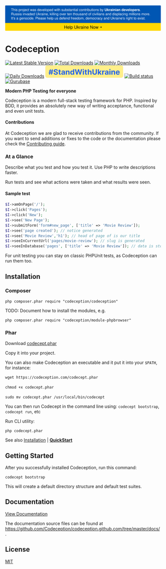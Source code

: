 [![Stand With Ukraine](https://raw.githubusercontent.com/vshymanskyy/StandWithUkraine/main/banner-direct.svg)](https://stand-with-ukraine.pp.ua)

# Codeception

[![Latest Stable Version](http://poser.pugx.org/codeception/codeception/v)](https://packagist.org/packages/codeception/codeception)
[![Total Downloads](http://poser.pugx.org/codeception/codeception/downloads)](https://packagist.org/packages/codeception/codeception)
[![Monthly Downloads](http://poser.pugx.org/codeception/codeception/d/monthly)](https://packagist.org/packages/codeception/codeception)
[![Daily Downloads](http://poser.pugx.org/codeception/codeception/d/daily)](https://packagist.org/packages/codeception/codeception)
[![StandWithUkraine](https://raw.githubusercontent.com/vshymanskyy/StandWithUkraine/main/badges/StandWithUkraine.svg)](https://github.com/vshymanskyy/StandWithUkraine/blob/main/docs/README.md)
[![Build status](https://github.com/Codeception/Codeception/workflows/build/badge.svg)](https://github.com/Codeception/Codeception/actions?query=workflow%3Abuild)
[![Gurubase](https://img.shields.io/badge/Gurubase-Ask%20Codeception%20Guru-006BFF)](https://gurubase.io/g/codeception)

**Modern PHP Testing for everyone**

Codeception is a modern full-stack testing framework for PHP.
Inspired by BDD, it provides an absolutely new way of writing acceptance, functional and even unit tests.

#### Contributions

At Codeception we are glad to receive contributions from the community. If you want to send additions or fixes to the code or the documentation please check the [Contributing guide](https://github.com/Codeception/Codeception/blob/5.0/CONTRIBUTING.md).

### At a Glance

Describe what you test and how you test it. Use PHP to write descriptions faster.

Run tests and see what actions were taken and what results were seen.

#### Sample test

``` php
$I->amOnPage('/');
$I->click('Pages');
$I->click('New');
$I->see('New Page');
$I->submitForm('form#new_page', ['title' => 'Movie Review']);
$I->see('page created'); // notice generated
$I->see('Movie Review','h1'); // head of page of is our title
$I->seeInCurrentUrl('pages/movie-review'); // slug is generated
$I->seeInDatabase('pages', ['title' => 'Movie Review']); // data is stored in database
```

For unit testing you can stay on classic PHPUnit tests, as Codeception can run them too.

## Installation

### Composer

```
php composer.phar require "codeception/codeception"
```

TODO: Document how to install the modules, e.g.
```
php composer.phar require "codeception/module-phpbrowser"
```

### Phar

Download [codecept.phar](https://codeception.com/codecept.phar)

Copy it into your project.

You can also make Codeception an executable and it put it into your `$PATH`, for instance:

```
wget https://codeception.com/codecept.phar

chmod +x codecept.phar

sudo mv codecept.phar /usr/local/bin/codecept

```

You can then run Codecept in the command line using: `codecept bootstrap`, `codecept run`, etc

Run CLI utility:

```
php codecept.phar
```

See also [Installation](https://codeception.com/install) | **[QuickStart](https://codeception.com/quickstart)**

## Getting Started

After you successfully installed Codeception, run this command:

```
codecept bootstrap
```

This will create a default directory structure and default test suites.

## Documentation

[View Documentation](https://codeception.com/docs/Introduction)

The documentation source files can be found at https://github.com/Codeception/codeception.github.com/tree/master/docs/.

## License
[MIT](https://github.com/Codeception/Codeception/blob/master/LICENSE)
